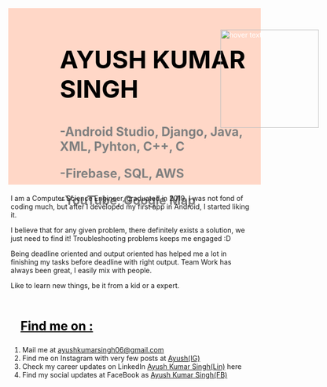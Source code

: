 <style>
    .image{
        position: absolute;
        top: 80px;
        right: 100px;
    }
    .paragraph{
        font-size: 25px;
        -webkit-text-fill-color: grey;
        margin-left: 100px;
    }
    .heading2{
        font-size: 50px;
        -webkit-text-fill-color: black;
        margin-left: 100px;
    }
    .heading3{
        font-size: 25px;
        -webkit-text-fill-color: black;
        margin-left: 20px;
    }
</style>

<script>
    Flatdoc.run({
      fetcher: Flatdoc.github('ayushkum1/Ayush/ayush-github.html')
    });
  </script>

<div style="background-color: rgb(255, 215, 199);color:white;padding:5px; width: 100%; height: 350px;">
    <h2 align="left" class="heading2" >
        AYUSH KUMAR SINGH
    </h2>
    <p align="left" class="paragraph">
        <b>-Android Studio, Django, Java, XML, Pyhton, C++, C </b>
    </p>
    <p align="left" class="paragraph">
        <b>-Firebase, SQL, AWS</b>
    </p>
    <p align="left" class="paragraph">
        <b>-YouTube, Google Map</b>
    </p>
    <p class="image">
      <img src="https://img.freepik.com/free-vector/portrait-programmer-working-with-pc_23-2148217001.jpg?size=338&ext=jpg" width="200" height="200" title="hover text">
    </p>
</div>

<div style="padding:5px">
    <p>I am a Computer Science Engineer, graduated in 2019. I was not fond of coding much, but after I developed my first app in Android, I started liking it.</p>
    <p>I believe that for any given problem, there definitely exists a solution, we just need to find it! Troubleshooting problems keeps me engaged :D</p>
    <p>Being deadline oriented and output oriented has helped me a lot in finishing my tasks before deadline with right output. Team Work has always been great, I easily mix with people.</p>
    <p>Like to learn new things, be it from a kid or a expert.</p>
</div>

<div style="padding:5px">
    <h3 class="heading3">
        <u>Find me on :</u> 
    </h3>
    <p>
        <ol>
            <li>Mail me at <a href="https://mail.google.com/mail/?view=cm&fs=1&tf=1&to=ayushkumarsingh06@gmail.com" target="_blank" rel="noopener noreferrer">ayushkumarsingh06@gmail.com</a></li>
            <li>Find me on Instagram with very few posts at <a href="https://www.instagram.com/ayushkumar.singh.7967/" target="_blank">Ayush(IG)</a></li>
            <li>Check my career updates on LinkedIn <a href="https://www.linkedin.com/in/ayushkumarsingh06" target="_blank">Ayush Kumar Singh(Lin)</a> here</li>
            <li>Find my social updates at FaceBook as <a href="https://www.facebook.com/ayushkumar.singh.7967" target="_blank">Ayush Kumar Singh(FB)</a></li>
        </ol>
    </p>
</div>
